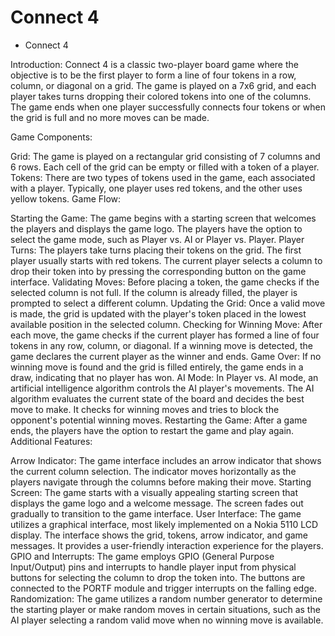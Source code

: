 # Connect 4
* Connect 4

Introduction:
Connect 4 is a classic two-player board game where the objective is to be the first player to form a line of four tokens in a row, column, or diagonal on a grid. The game is played on a 7x6 grid, and each player takes turns dropping their colored tokens into one of the columns. The game ends when one player successfully connects four tokens or when the grid is full and no more moves can be made.

Game Components:

Grid: The game is played on a rectangular grid consisting of 7 columns and 6 rows. Each cell of the grid can be empty or filled with a token of a player.
Tokens: There are two types of tokens used in the game, each associated with a player. Typically, one player uses red tokens, and the other uses yellow tokens.
Game Flow:

Starting the Game: The game begins with a starting screen that welcomes the players and displays the game logo. The players have the option to select the game mode, such as Player vs. AI or Player vs. Player.
Player Turns: The players take turns placing their tokens on the grid. The first player usually starts with red tokens. The current player selects a column to drop their token into by pressing the corresponding button on the game interface.
Validating Moves: Before placing a token, the game checks if the selected column is not full. If the column is already filled, the player is prompted to select a different column.
Updating the Grid: Once a valid move is made, the grid is updated with the player's token placed in the lowest available position in the selected column.
Checking for Winning Move: After each move, the game checks if the current player has formed a line of four tokens in any row, column, or diagonal. If a winning move is detected, the game declares the current player as the winner and ends.
Game Over: If no winning move is found and the grid is filled entirely, the game ends in a draw, indicating that no player has won.
AI Mode: In Player vs. AI mode, an artificial intelligence algorithm controls the AI player's movements. The AI algorithm evaluates the current state of the board and decides the best move to make. It checks for winning moves and tries to block the opponent's potential winning moves.
Restarting the Game: After a game ends, the players have the option to restart the game and play again.
Additional Features:

Arrow Indicator: The game interface includes an arrow indicator that shows the current column selection. The indicator moves horizontally as the players navigate through the columns before making their move.
Starting Screen: The game starts with a visually appealing starting screen that displays the game logo and a welcome message. The screen fades out gradually to transition to the game interface.
User Interface: The game utilizes a graphical interface, most likely implemented on a Nokia 5110 LCD display. The interface shows the grid, tokens, arrow indicator, and game messages. It provides a user-friendly interaction experience for the players.
GPIO and Interrupts: The game employs GPIO (General Purpose Input/Output) pins and interrupts to handle player input from physical buttons for selecting the column to drop the token into. The buttons are connected to the PORTF module and trigger interrupts on the falling edge.
Randomization: The game utilizes a random number generator to determine the starting player or make random moves in certain situations, such as the AI player selecting a random valid move when no winning move is available.
